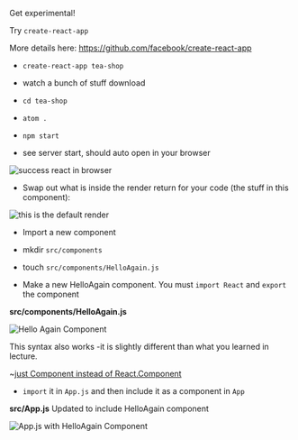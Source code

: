 Get experimental!

Try `create-react-app`

More details here: https://github.com/facebook/create-react-app

- `create-react-app tea-shop`
- watch a bunch of stuff download
- `cd tea-shop`
- `atom .`
- `npm start`

- see server start, should auto open in your browser

![success react in browser](https://i.imgur.com/ByNRBtM.png)

- Swap out what is inside the render return for your code (the stuff in this component):

![this is the default render](https://i.imgur.com/1QYVtYn.png)

- Import a new component

- mkdir `src/components`

- touch `src/components/HelloAgain.js`

- Make a new HelloAgain component. You must `import React` and `export` the component

**src/components/HelloAgain.js**

![Hello Again Component](https://i.imgur.com/tcfcmBl.png)

This syntax also works -it is slightly different than what you learned in lecture. 

~[just Component instead of React.Component](https://i.imgur.com/uA0EBXq.png)

- `import` it in `App.js` and then include it as a component in `App`

**src/App.js** Updated to include HelloAgain component


![App.js with HelloAgain Component](https://i.imgur.com/xiWvA4Q.png)
